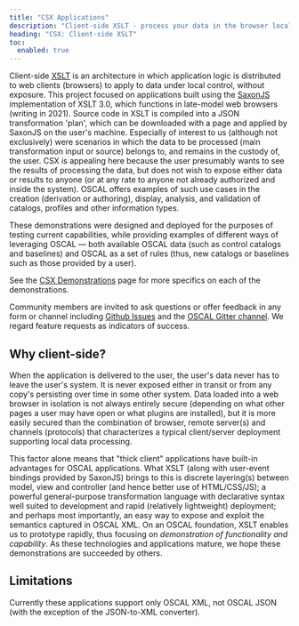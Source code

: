 ```yaml
---
title: "CSX Applications"
description: "Client-side XSLT - process your data in the browser locally"
heading: "CSX: Client-side XSLT"
toc:
  enabled: true
---
```


Client-side [XSLT](https://www.w3.org/TR/xslt-30/) is an architecture in which application logic is distributed to web clients (browsers) to apply to data under local control, without exposure. This project focused on applications built using the [SaxonJS](https://www.npmjs.com/package/saxon-js) implementation of XSLT 3.0, which functions in late-model web browsers (writing in 2021). Source code in XSLT is compiled into a JSON transformation 'plan', which can be downloaded with a page and applied by SaxonJS on the user's machine. Especially of interest to us (although not exclusively) were scenarios in which the data to be processed (main transformation input or source) belongs to, and remains in the custody of, the user. CSX is appealing here because the user presumably wants to see the results of processing the data, but does not wish to expose either data or results to anyone (or at any rate to anyone not already authorized and inside the system). OSCAL offers examples of such use cases in the creation (derivation or authoring), display, analysis, and validation of catalogs, profiles and other information types.

These demonstrations were designed and deployed for the purposes of testing current capabilities, while providing examples of different ways of leveraging OSCAL &mdash; both available OSCAL data (such as control catalogs and baselines) and OSCAL as a set of rules (thus, new catalogs or baselines such as those provided by a user).

See the [CSX Demonstrations](/demos/csx) page for more specifics on each of the demonstrations.

Community members are invited to ask questions or offer feedback in any form or channel including [Github Issues](https://github.com/usnistgov/oscal-tools/issues) and the [OSCAL Gitter channel](https://gitter.im/usnistgov-OSCAL/Lobby). We regard feature requests as indicators of success.

## Why client-side?

When the application is delivered to the user, the user's data never has to leave the user's system. It is never exposed either in transit or from any copy's persisting over time in some other system. Data loaded into a web browser in isolation is not always entirely secure (depending on what other pages a user may have open or what plugins are installed), but it is more easily secured than the combination of browser, remote server(s) and channels (protocols) that characterizes a typical client/server deployment supporting local data processing.

This factor alone means that "thick client" applications have built-in advantages for OSCAL applications. What XSLT (along with user-event bindings provided by SaxonJS) brings to this is discrete layering(s) between model, view and controller (and hence better use of HTML/CSS/JS); a powerful general-purpose transformation language with declarative syntax well suited to development and rapid (relatively lightweight) deployment; and perhaps most importantly, an easy way to expose and exploit the semantics captured in OSCAL XML. On an OSCAL foundation, XSLT enables us to prototype rapidly, thus focusing on *demonstration of functionality and capability*. As these technologies and applications mature, we hope these demonstrations are succeeded by others.

## Limitations

Currently these applications support only OSCAL XML, not OSCAL JSON (with the exception of the JSON-to-XML converter).




